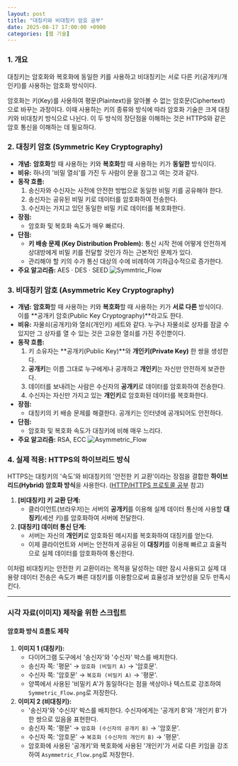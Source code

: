 ```yaml
---
layout: post
title: "대칭키와 비대칭키 암호 공부"
date: 2025-08-17 17:00:00 +0900
categories: [웹 기술]
---
```


### 1. 개요

대칭키는 암호화와 복호화에 동일한 키를 사용하고 비대칭키는 서로 다른 키(공개키/개인키)를 사용하는 암호화 방식이다.

암호화는 키(Key)를 사용하여 평문(Plaintext)을 알아볼 수 없는 암호문(Ciphertext)으로 바꾸는 과정이다. 이때 사용하는 키의 종류와 방식에 따라 암호화 기술은 크게 대칭키와 비대칭키 방식으로 나뉜다. 이 두 방식의 장단점을 이해하는 것은 HTTPS와 같은 암호 통신을 이해하는 데 필요하다.

### 2. 대칭키 암호 (Symmetric Key Cryptography)

*   **개념:** **암호화**할 때 사용하는 키와 **복호화**할 때 사용하는 키가 **동일한** 방식이다.
*   **비유:** 하나의 '비밀 열쇠'를 가진 두 사람이 문을 잠그고 여는 것과 같다.
*   **동작 흐름:**
    1.  송신자와 수신자는 사전에 안전한 방법으로 동일한 비밀 키를 공유해야 한다.
    2.  송신자는 공유된 비밀 키로 데이터를 암호화하여 전송한다.
    3.  수신자는 가지고 있던 동일한 비밀 키로 데이터를 복호화한다.
*   **장점:**
    *   암호화 및 복호화 속도가 매우 빠르다.
*   **단점:**
    *   **키 배송 문제 (Key Distribution Problem):** 통신 시작 전에 어떻게 안전하게 상대방에게 비밀 키를 전달할 것인가 하는 근본적인 문제가 있다.
    *   관리해야 할 키의 수가 통신 대상의 수에 비례하여 기하급수적으로 증가한다.
*   **주요 알고리즘:** AES · DES · SEED
   ![Symmtric_Flow](/assets/images/Symmtric_1.png)

### 3. 비대칭키 암호 (Asymmetric Key Cryptography)

*   **개념:** **암호화**할 때 사용하는 키와 **복호화**할 때 사용하는 키가 **서로 다른** 방식이다. 이를 **공개키 암호(Public Key Cryptography)**라고도 한다.
*   **비유:** 자물쇠(공개키)와 열쇠(개인키) 세트와 같다. 누구나 자물쇠로 상자를 잠글 수 있지만 그 상자를 열 수 있는 것은 고유한 열쇠를 가진 주인뿐이다.
*   **동작 흐름:**
    1.  키 소유자는 **공개키(Public Key)**와 **개인키(Private Key)** 한 쌍을 생성한다.
    2.  **공개키**는 이름 그대로 누구에게나 공개하고 **개인키**는 자신만 안전하게 보관한다.
    3.  데이터를 보내려는 사람은 수신자의 **공개키**로 데이터를 암호화하여 전송한다.
    4.  수신자는 자신만 가지고 있는 **개인키**로 암호화된 데이터를 복호화한다.
*   **장점:**
    *   대칭키의 키 배송 문제를 해결한다. 공개키는 인터넷에 공개되어도 안전하다.
*   **단점:**
    *   암호화 및 복호화 속도가 대칭키에 비해 매우 느리다.
*   **주요 알고리즘:** RSA, ECC
   ![Asymmetric_Flow](/assets/images/Asymmetric_1.png)

### 4. 실제 적용: HTTPS의 하이브리드 방식

HTTPS는 대칭키의 '속도'와 비대칭키의 '안전한 키 교환'이라는 장점을 결합한 **하이브리드(Hybrid) 암호화 방식**을 사용한다. ([HTTP/HTTPS 프로토콜 공부](https://hamap0.github.io/study/웹-기술/2025/09/14/HTTP-HTTPS_study.html) 참고)

1.  **[비대칭키] 키 교환 단계:**
    *   클라이언트(브라우저)는 서버의 **공개키**를 이용해 실제 데이터 통신에 사용할 **대칭키**(세션 키)를 암호화하여 서버에 전달한다.
2.  **[대칭키] 데이터 통신 단계:**
    *   서버는 자신의 **개인키**로 암호화된 메시지를 복호화하여 대칭키를 얻는다.
    *   이제 클라이언트와 서버는 안전하게 공유된 이 **대칭키**를 이용해 빠르고 효율적으로 실제 데이터를 암호화하여 통신한다.

이처럼 비대칭키는 안전한 키 교환이라는 목적을 달성하는 데만 잠시 사용되고 실제 대용량 데이터 전송은 속도가 빠른 대칭키를 이용함으로써 효율성과 보안성을 모두 만족시킨다.

<hr class="short-rule">




### 시각 자료(이미지) 제작을 위한 스크립트

#### **암호화 방식 흐름도 제작**

1.  **이미지 1 (대칭키):**
    *   다이어그램 도구에서 '송신자'와 '수신자' 박스를 배치한다.
    *   송신자 쪽: '평문' → `암호화 (비밀키 A)` → '암호문'.
    *   수신자 쪽: '암호문' → `복호화 (비밀키 A)` → '평문'.
    *   양쪽에서 사용된 '비밀키 A'가 동일하다는 점을 색상이나 텍스트로 강조하여 `Symmetric_Flow.png`로 저장한다.
2.  **이미지 2 (비대칭키):**
    *   '송신자'와 '수신자' 박스를 배치한다. 수신자에게는 '공개키 B'와 '개인키 B'가 한 쌍으로 있음을 표현한다.
    *   송신자 쪽: '평문' → `암호화 (수신자의 공개키 B)` → '암호문'.
    *   수신자 쪽: '암호문' → `복호화 (수신자의 개인키 B)` → '평문'.
    *   암호화에 사용된 '공개키'와 복호화에 사용된 '개인키'가 서로 다른 키임을 강조하여 `Asymmetric_Flow.png`로 저장한다.